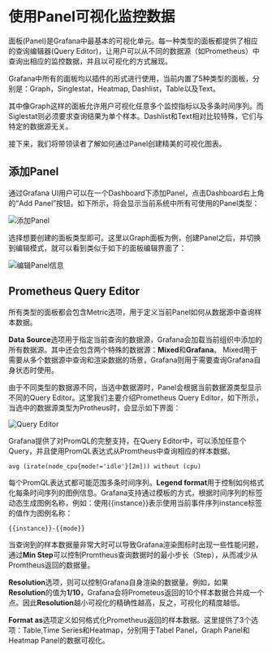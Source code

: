 # 使用Panel可视化监控数据

面板(Panel)是Grafana中最基本的可视化单元。每一种类型的面板都提供了相应的查询编辑器(Query Editor)，让用户可以从不同的数据源（如Prometheus）中查询出相应的监控数据，并且以可视化的方式展现。

Grafana中所有的面板均以插件的形式进行使用，当前内置了5种类型的面板，分别是：Graph，Singlestat，Heatmap, Dashlist，Table以及Text。

其中像Graph这样的面板允许用户可视化任意多个监控指标以及多条时间序列。而Siglestat则必须要求查询结果为单个样本。Dashlist和Text相对比较特殊，它们与特定的数据源无关。

接下来，我们将带领读者了解如何通过Panel创建精美的可视化图表。

## 添加Panel

通过Grafana UI用户可以在一个Dashboard下添加Panel，点击Dashboard右上角的“Add Panel”按钮，如下所示，将会显示当前系统中所有可使用的Panel类型：

![添加Panel](http://p2n2em8ut.bkt.clouddn.com/grafana_dashboard_add_panel.png)

选择想要创建的面板类型即可。这里以Graph面板为例，创建Panel之后，并切换到编辑模式，就可以看到类似于如下的面板编辑界面了：

![编辑Panel信息](http://p2n2em8ut.bkt.clouddn.com/grafana_edit_panel.png)

## Prometheus Query Editor

所有类型的面板都会包含Metric选项，用于定义当前Panel如何从数据源中查询样本数据。

**Data Source**选项用于指定当前查询的数据源，Grafana会加载当前组织中添加的所有数据源。其中还会包含两个特殊的数据源：**Mixed**和**Grafana**。 Mixed用于需要从多个数据源中查询和渲染数据的场景，Grafana则用于需要查询Grafana自身状态时使用。

由于不同类型的数据源不同，当选中数据源时，Panel会根据当前数据源类型显示不同的Query Editor。这里我们主要介绍Prometheus Query Editor，如下所示，当选中的数据源类型为Protheus时，会显示如下界面：

![Query Editor](http://p2n2em8ut.bkt.clouddn.com/graph_prometheus_query_editor.png)

Grafana提供了对PromQL的完整支持，在Query Editor中，可以添加任意个Query，并且使用PromQL表达式从Promtheus中查询相应的样本数据。

```
avg (irate(node_cpu{mode!='idle'}[2m])) without (cpu)
```

每个PromQL表达式都可能范围多条时间序列。**Legend format**用于控制如何格式化每条时间序列的图例信息。Grafana支持通过模板的方式，根据时间序列的标签动态生成图例名称，例如：使用{{instance}}表示使用当前事件序列instance标签的值作为图例名称：

```
{{instance}}-{{mode}}
```

当查询到的样本数据量非常大时可以导致Grafana渲染图标时出现一些性能问题，通过**Min Step**可以控制Promtheus查询数据时的最小步长（Step），从而减少从Promtheus返回的数据量。

**Resolution**选项，则可以控制Grafana自身渲染的数据量。例如，如果**Resolution**的值为**1/10**，Grafana会将Prometeus返回的10个样本数据合并成一个点。因此**Resolution**越小可视化的精确性越高，反之，可视化的精度越低。

**Format as**选项定义如何格式化Prometheus返回的样本数据。这里提供了3个选项：Table,Time Series和Heatmap，分别用于Tabel Panel，Graph Panel和Heatmap Panel的数据可视化。
